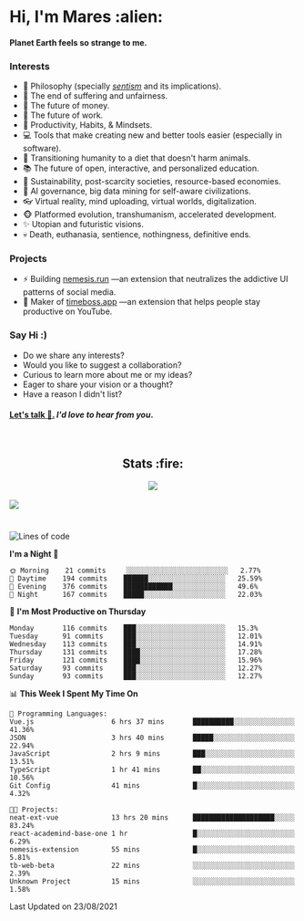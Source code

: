 <h1>Hi, I'm Mares :alien:</h1>

#### Planet Earth feels so strange to me.

### **Interests**

- 🌊 Philosophy (specially [_sentism_][sentismmedium] and its implications).
- 🎯 The end of suffering and unfairness.
- 💸 The future of money.
- 💼 The future of work.
- 🧠 Productivity, Habits, & Mindsets.
- 💻 Tools that make creating new and better tools easier (especially in software).
- 🥗 Transitioning humanity to a diet that doesn't harm animals.
- 📚 The future of open, interactive, and personalized education.
- 🌱 Sustainability, post-scarcity societies, resource-based economies.
- 🤖 AI governance, big data mining for self-aware civilizations.
- 👓 Virtual reality, mind uploading, virtual worlds, digitalization.
- 🐵 Platformed evolution, transhumanism, accelerated development.
- ✨ Utopian and futuristic visions.
- 💀 Death, euthanasia, sentience, nothingness, definitive ends.


### **Projects**

- ⚡ Building [nemesis.run](https://nemesis.run) —an extension that neutralizes the addictive UI patterns of social media.
- 💎 Maker of [timeboss.app](https://timeboss.app) —an extension that helps people stay productive on YouTube.


### **Say Hi :)**

- Do we share any interests?
- Would you like to suggest a collaboration?
- Curious to learn more about me or my ideas?
- Eager to share your vision or a thought?
- Have a reason I didn't list?

#### [Let's talk :wave:.](mailto:mareszhar@gmail.com) _I'd love to hear from you_.

[sentismmedium]: https://medium.com/@mareszhar/born-a-prisoner-a-reflection-about-life-its-struggles-and-a-plan-to-escape-d8566ce9b026

<br>

<h2 align="center">Stats :fire:</h2>

<div align="center">
  <img src="https://github-readme-streak-stats.herokuapp.com?user=mareszhar&theme=black-ice&hide_border=true&stroke=FFFFFF15&ring=DF8FFE&fire=DF8FFE&currStreakLabel=DF8FFE&background=1A232A&currStreakNum=86FFAB">
</div>

<!-- Add or remove this: &dates=B1AAB3FF at the end of the streak stats URL if they get bugged and aren't updating -->

<br>

<img src="https://activity-graph.herokuapp.com/graph?username=mareszhar&theme=nord&bg_color=00000000&color=979797&line=DF8FFE&point=00000000&area=true&hide_border=true">

<br>

<h1></h1>

<!--START_SECTION:waka-->
![Lines of code](https://img.shields.io/badge/From%20Hello%20World%20I%27ve%20Written-118839%20lines%20of%20code-blue)

**I'm a Night 🦉** 

```text
🌞 Morning    21 commits     ░░░░░░░░░░░░░░░░░░░░░░░░░   2.77% 
🌆 Daytime    194 commits    ██████░░░░░░░░░░░░░░░░░░░   25.59% 
🌃 Evening    376 commits    ████████████░░░░░░░░░░░░░   49.6% 
🌙 Night      167 commits    █████░░░░░░░░░░░░░░░░░░░░   22.03%

```
📅 **I'm Most Productive on Thursday** 

```text
Monday       116 commits    ███░░░░░░░░░░░░░░░░░░░░░░   15.3% 
Tuesday      91 commits     ███░░░░░░░░░░░░░░░░░░░░░░   12.01% 
Wednesday    113 commits    ███░░░░░░░░░░░░░░░░░░░░░░   14.91% 
Thursday     131 commits    ████░░░░░░░░░░░░░░░░░░░░░   17.28% 
Friday       121 commits    ████░░░░░░░░░░░░░░░░░░░░░   15.96% 
Saturday     93 commits     ███░░░░░░░░░░░░░░░░░░░░░░   12.27% 
Sunday       93 commits     ███░░░░░░░░░░░░░░░░░░░░░░   12.27%

```


📊 **This Week I Spent My Time On** 

```text
💬 Programming Languages: 
Vue.js                   6 hrs 37 mins       ██████████░░░░░░░░░░░░░░░   41.36% 
JSON                     3 hrs 40 mins       █████░░░░░░░░░░░░░░░░░░░░   22.94% 
JavaScript               2 hrs 9 mins        ███░░░░░░░░░░░░░░░░░░░░░░   13.51% 
TypeScript               1 hr 41 mins        ██░░░░░░░░░░░░░░░░░░░░░░░   10.56% 
Git Config               41 mins             █░░░░░░░░░░░░░░░░░░░░░░░░   4.32%

🐱‍💻 Projects: 
neat-ext-vue             13 hrs 20 mins      ████████████████████░░░░░   83.24% 
react-academind-base-one 1 hr                █░░░░░░░░░░░░░░░░░░░░░░░░   6.29% 
nemesis-extension        55 mins             █░░░░░░░░░░░░░░░░░░░░░░░░   5.81% 
tb-web-beta              22 mins             ░░░░░░░░░░░░░░░░░░░░░░░░░   2.39% 
Unknown Project          15 mins             ░░░░░░░░░░░░░░░░░░░░░░░░░   1.58%

```


 Last Updated on 23/08/2021
<!--END_SECTION:waka-->


